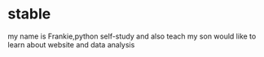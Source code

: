 # stable
my name is Frankie,python self-study and also teach my son
would like to learn about website and data analysis

